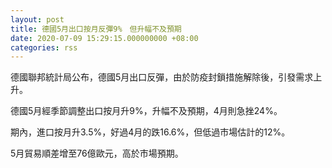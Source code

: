 ```yaml
---
layout: post
title: 德國5月出口按月反彈9%　但升幅不及預期
date: 2020-07-09 15:29:15.000000000 +08:00
categories: rss
---
```


德國聯邦統計局公布，德國5月出口反彈，由於防疫封鎖措施解除後，引發需求上升。

德國5月經季節調整出口按月升9%，升幅不及預期，4月則急挫24%。

期內，進口按月升3.5%，好過4月的跌16.6%，但低過市場估計的12%。

5月貿易順差增至76億歐元，高於市場預期。
